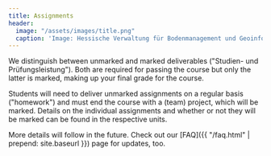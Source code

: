 ```yaml
---
title: Assignments
header:
  image: "/assets/images/title.png"
  caption: 'Image: Hessische Verwaltung für Bodenmanagement und Geoinformation'
---
```


We distinguish between unmarked and marked deliverables ("Studien- und Prüfungsleistung"). Both are required for passing the course but only the latter is marked, making up your final grade for the course.

Students will need to deliver unmarked assignments on a regular basis ("homework") and must end the course with a (team) project, which will be marked.
Details on the individual assignments and whether or not they will be marked can be found in the respective units.
<!--more-->
More details will follow in the future. Check out our [FAQ]({{ "/faq.html" | prepend: site.baseurl }}) page for updates, too.


<!--

### Unmarked deliverables

xxx


### Marked deliverables

xxx


### Final team project

xxx

-->
